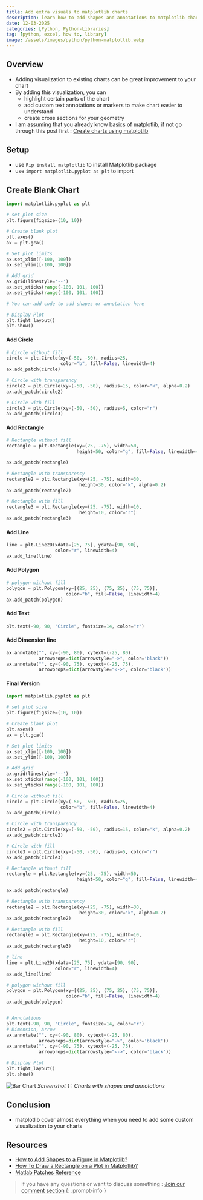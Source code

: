 ```yaml
---
title: Add extra visuals to matplotlib charts
description: learn how to add shapes and annotations to matplotlib charts
date: 12-03-2025
categories: [Python, Python-Libraries]
tag: [python, excel, how to, library]
image: /assets/images/python/python-matplotlib.webp
---
```


## Overview
- Adding visualization to existing charts can be great improvement to your chart
- By adding this visualization, you can
  - highlight certain parts of the chart
  - add custom text annotations or markers to make chart easier to understand
  - create cross sections for your geometry
- I am assuming that you already know basics of matplotlib, if not go through this post first : [Create charts using matplotlib](/posts/python-matplotlib/)


## Setup
- use `Pip install matplotlib` to install Matplotlib  package
- use `import matplotlib.pyplot as plt` to import

## Create Blank Chart
```python
import matplotlib.pyplot as plt

# set plot size
plt.figure(figsize=(10, 10))

# Create blank plot
plt.axes()
ax = plt.gca()

# Set plot limits
ax.set_xlim([-100, 100])
ax.set_ylim([-100, 100])

# Add grid
ax.grid(linestyle='--')
ax.set_xticks(range(-100, 101, 100))
ax.set_yticks(range(-100, 101, 100))

# You can add code to add shapes or annotation here

# Display Plot
plt.tight_layout()
plt.show()
```

#### Add Circle
```python
# Circle without fill
circle = plt.Circle(xy=(-50, -50), radius=25,
                    color="b", fill=False, linewidth=4)
ax.add_patch(circle)

# Circle with transparency
circle2 = plt.Circle(xy=(-50, -50), radius=15, color="k", alpha=0.2)
ax.add_patch(circle2)

# Circle with fill
circle3 = plt.Circle(xy=(-50, -50), radius=5, color="r")
ax.add_patch(circle3)
```

#### Add Rectangle
```python
# Rectangle without fill
rectangle = plt.Rectangle(xy=(25, -75), width=50,
                          height=50, color="g", fill=False, linewidth=4)

ax.add_patch(rectangle)

# Rectangle with transparency
rectangle2 = plt.Rectangle(xy=(25, -75), width=30,
                           height=30, color="k", alpha=0.2)
ax.add_patch(rectangle2)

# Rectangle with fill
rectangle3 = plt.Rectangle(xy=(25, -75), width=10,
                           height=10, color="r")
ax.add_patch(rectangle3)
```

#### Add Line
```python
line = plt.Line2D(xdata=[25, 75], ydata=[90, 90],
                  color="r", linewidth=4)
ax.add_line(line)
```

#### Add Polygon
```python
# polygon without fill
polygon = plt.Polygon(xy=[(25, 25), (75, 25), (75, 75)],
                      color="b", fill=False, linewidth=4)
ax.add_patch(polygon)
```

#### Add Text
```python
plt.text(-90, 90, "Circle", fontsize=14, color="r")
```

#### Add Dimension line
```python
ax.annotate("", xy=(-90, 80), xytext=(-25, 80),
            arrowprops=dict(arrowstyle="->", color='black'))
ax.annotate("", xy=(-90, 75), xytext=(-25, 75),
            arrowprops=dict(arrowstyle="<->", color='black'))
```

#### Final Version
```python
import matplotlib.pyplot as plt

# set plot size
plt.figure(figsize=(10, 10))

# Create blank plot
plt.axes()
ax = plt.gca()

# Set plot limits
ax.set_xlim([-100, 100])
ax.set_ylim([-100, 100])

# Add grid
ax.grid(linestyle='--')
ax.set_xticks(range(-100, 101, 100))
ax.set_yticks(range(-100, 101, 100))

# Circle without fill
circle = plt.Circle(xy=(-50, -50), radius=25,
                    color="b", fill=False, linewidth=4)
ax.add_patch(circle)

# Circle with transparency
circle2 = plt.Circle(xy=(-50, -50), radius=15, color="k", alpha=0.2)
ax.add_patch(circle2)

# Circle with fill
circle3 = plt.Circle(xy=(-50, -50), radius=5, color="r")
ax.add_patch(circle3)

# Rectangle without fill
rectangle = plt.Rectangle(xy=(25, -75), width=50,
                          height=50, color="g", fill=False, linewidth=4)

ax.add_patch(rectangle)

# Rectangle with transparency
rectangle2 = plt.Rectangle(xy=(25, -75), width=30,
                           height=30, color="k", alpha=0.2)
ax.add_patch(rectangle2)

# Rectangle with fill
rectangle3 = plt.Rectangle(xy=(25, -75), width=10,
                           height=10, color="r")
ax.add_patch(rectangle3)

# line
line = plt.Line2D(xdata=[25, 75], ydata=[90, 90],
                  color="r", linewidth=4)
ax.add_line(line)

# polygon without fill
polygon = plt.Polygon(xy=[(25, 25), (75, 25), (75, 75)],
                      color="b", fill=False, linewidth=4)
ax.add_patch(polygon)


# Annotations
plt.text(-90, 90, "Circle", fontsize=14, color="r")
# Dimension, Arrow
ax.annotate("", xy=(-90, 80), xytext=(-25, 80),
            arrowprops=dict(arrowstyle="->", color='black'))
ax.annotate("", xy=(-90, 75), xytext=(-25, 75),
            arrowprops=dict(arrowstyle="<->", color='black'))

# Display Plot
plt.tight_layout()
plt.show()
```
![Bar Chart](/assets/images/python/python-matplotlib-customization-1.webp)
_Screenshot 1 : Charts with shapes and annotations_

## Conclusion
- matplotlib cover almost everything when you need to add some custom visualization to your charts

## Resources
- [How to Add Shapes to a Figure in Matplotlib?](https://www.scaler.com/topics/matplotlib/plot-shape-matplotlib/)
- [How To Draw a Rectangle on a Plot in Matplotlib?](https://datavizpyr.com/how-to-draw-a-rectangle-on-a-plot-in-matplotlib/)
- [Matlab Patches Reference](https://matplotlib.org/stable/api/patches_api.html)


> If you have any questions or want to discuss something : [Join our comment section](https://www.reddit.com/r/NodesAutomations/comments/1ja79gm/add_extra_visuals_to_matplotlib_charts_nodes/)
{: .prompt-info }